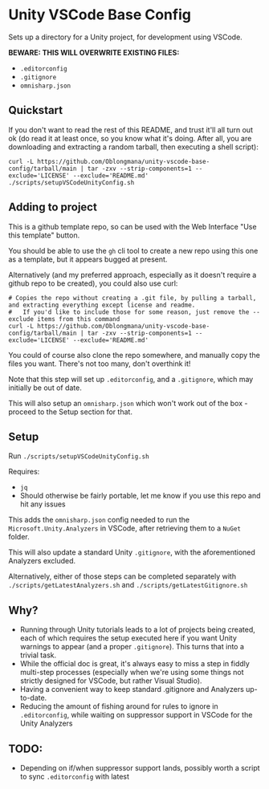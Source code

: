 # Unity VSCode Base Config

Sets up a directory for a Unity project, for development using VSCode.

**BEWARE: THIS WILL OVERWRITE EXISTING FILES:**
 - `.editorconfig`
 - `.gitignore`
 - `omnisharp.json`

## Quickstart

If you don't want to read the rest of this README, and trust it'll all turn out ok (do read it at least once, so you know what it's doing. After all, you are downloading and extracting a random tarball, then executing a shell script):
```
curl -L https://github.com/Oblongmana/unity-vscode-base-config/tarball/main | tar -zxv --strip-components=1 --exclude='LICENSE' --exclude='README.md'
./scripts/setupVSCodeUnityConfig.sh
```

## Adding to project

This is a github template repo, so can be used with the Web Interface "Use this template" button.

You should be able to use the `gh` cli tool to create a new repo using this one as a template, but it appears bugged at present.

Alternatively (and my preferred approach, especially as it doesn't require a github repo to be created), you could also use curl:
```
# Copies the repo without creating a .git file, by pulling a tarball, and extracting everything except license and readme.
#   If you'd like to include those for some reason, just remove the --exclude items from this command
curl -L https://github.com/Oblongmana/unity-vscode-base-config/tarball/main | tar -zxv --strip-components=1 --exclude='LICENSE' --exclude='README.md'
```

You could of course also clone the repo somewhere, and manually copy the files you want. There's not too many, don't overthink it!

Note that this step will set up `.editorconfig`, and a `.gitignore`, which may initially be out of date.

This will also setup an `omnisharp.json` which won't work out of the box - proceed to the Setup section for that.

## Setup

Run `./scripts/setupVSCodeUnityConfig.sh`

Requires:
 - `jq`
 - Should otherwise be fairly portable, let me know if you use this repo and hit any issues

This adds the `omnisharp.json` config needed to run the `Microsoft.Unity.Analyzers` in VSCode, after retrieving them to a `NuGet` folder.

This will also update a standard Unity `.gitignore`, with the aforementioned Analyzers excluded.

Alternatively, either of those steps can be completed separately with `./scripts/getLatestAnalyzers.sh` and `./scripts/getLatestGitignore.sh`

## Why?

- Running through Unity tutorials leads to a lot of projects being created, each of which requires the setup executed here if you want Unity warnings to appear (and a proper `.gitignore`). This turns that into a trivial task.
- While the official doc is great, it's always easy to miss a step in fiddly multi-step processes (especially when we're using some things not strictly designed for VSCode, but rather Visual Studio).
- Having a convenient way to keep standard .gitignore and Analyzers up-to-date.
- Reducing the amount of fishing around for rules to ignore in `.editorconfig`, while waiting on suppressor support in VSCode for the Unity Analyzers

## TODO:
- Depending on if/when suppressor support lands, possibly worth a script to sync `.editorconfig` with latest
